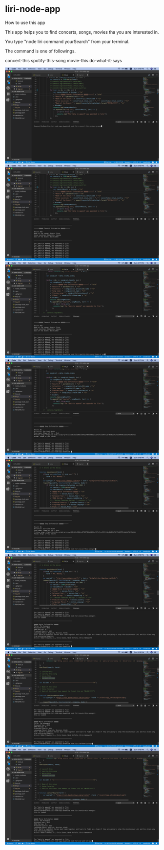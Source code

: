# liri-node-app

How to use this app

This app helps you to find concerts, songs, movies tha you are interested in.

You type "node liri command yourSearch" from your terminal.

The command is one of followings.

 concert-this
 spotify-this-song
 movie-this
 do-what-it-says

![concert-this](/images/concertthis1.png)
![concert-this](/images/concertthis2.png)
![spotify-this-song](/images/spotify1.png)
![spotify-this-song](/images/spotify2.png)
![movie-this](/images/moviethis1.png)
![movie-this](/images/moviethis2.png)
![do-what-it-says](/images/dowhatitsays1.png)
![do-what-it-says](/images/dowhatitsays1.png)